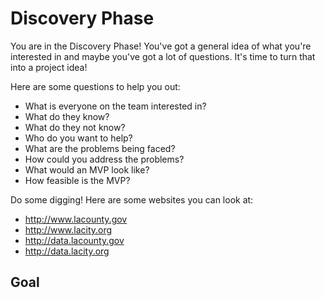 # Discovery Phase

You are in the Discovery Phase!  You've got a general idea of what you're interested in and maybe you've got a lot of questions.  It's time to turn that into a project idea!

Here are some questions to help you out:

* What is everyone on the team interested in?
* What do they know?
* What do they not know?
* Who do you want to help?
* What are the problems being faced?
* How could you address the problems?
* What would an MVP look like?
* How feasible is the MVP?

Do some digging!  Here are some websites you can look at:

* http://www.lacounty.gov
* http://www.lacity.org
* http://data.lacounty.gov
* http://data.lacity.org

## Goal

